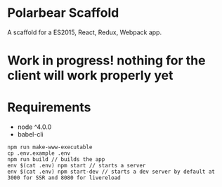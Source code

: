 # Polarbear Scaffold

A scaffold for a ES2015, React, Redux, Webpack app.

# Work in progress! nothing for the client will work properly yet

# Requirements

* node ^4.0.0
* babel-cli

```
npm run make-www-executable
cp .env.example .env
npm run build // builds the app
env $(cat .env) npm start // starts a server
env $(cat .env) npm start-dev // starts a dev server by default at 3000 for SSR and 8080 for livereload
```
